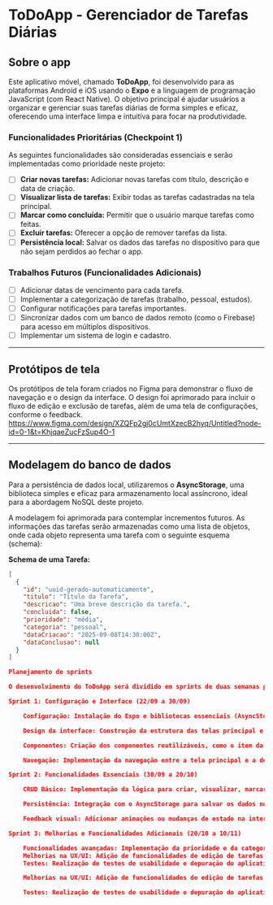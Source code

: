 # ToDoApp - Gerenciador de Tarefas Diárias

## Sobre o app

Este aplicativo móvel, chamado **ToDoApp**, foi desenvolvido para as plataformas Android e iOS usando o **Expo** e a linguagem de programação JavaScript (com React Native). O objetivo principal é ajudar usuários a organizar e gerenciar suas tarefas diárias de forma simples e eficaz, oferecendo uma interface limpa e intuitiva para focar na produtividade.

### Funcionalidades Prioritárias (Checkpoint 1)

As seguintes funcionalidades são consideradas essenciais e serão implementadas como prioridade neste projeto:

- [ ] **Criar novas tarefas:** Adicionar novas tarefas com título, descrição e data de criação.
- [ ] **Visualizar lista de tarefas:** Exibir todas as tarefas cadastradas na tela principal.
- [ ] **Marcar como concluída:** Permitir que o usuário marque tarefas como feitas.
- [ ] **Excluir tarefas:** Oferecer a opção de remover tarefas da lista.
- [ ] **Persistência local:** Salvar os dados das tarefas no dispositivo para que não sejam perdidos ao fechar o app.

### Trabalhos Futuros (Funcionalidades Adicionais)

- [ ] Adicionar datas de vencimento para cada tarefa.
- [ ] Implementar a categorização de tarefas (trabalho, pessoal, estudos).
- [ ] Configurar notificações para tarefas importantes.
- [ ] Sincronizar dados com um banco de dados remoto (como o Firebase) para acesso em múltiplos dispositivos.
- [ ] Implementar um sistema de login e cadastro.

---

## Protótipos de tela

Os protótipos de tela foram criados no Figma para demonstrar o fluxo de navegação e o design da interface. O design foi aprimorado para incluir o fluxo de edição e exclusão de tarefas, além de uma tela de configurações, conforme o feedback.
https://www.figma.com/design/XZQFp2gj0cUmtXzecB2hyq/Untitled?node-id=0-1&t=KhjqaeZucFzSup4O-1


---

## Modelagem do banco de dados

Para a persistência de dados local, utilizaremos o **AsyncStorage**, uma biblioteca simples e eficaz para armazenamento local assíncrono, ideal para a abordagem NoSQL deste projeto.

A modelagem foi aprimorada para contemplar incrementos futuros. As informações das tarefas serão armazenadas como uma lista de objetos, onde cada objeto representa uma tarefa com o seguinte esquema (schema):

**Schema de uma Tarefa:**

```json
[
  {
    "id": "uuid-gerado-automaticamente",
    "titulo": "Título da Tarefa",
    "descricao": "Uma breve descrição da tarefa.",
    "concluida": false,
    "prioridade": "média",
    "categoria": "pessoal", 
    "dataCriacao": "2025-09-08T14:30:00Z",
    "dataConclusao": null 
  }
]

Planejamento de sprints

O desenvolvimento do ToDoApp será dividido em sprints de duas semanas para garantir um progresso contínuo e organizado.

Sprint 1: Configuração e Interface (22/09 a 30/09)

    Configuração: Instalação do Expo e bibliotecas essenciais (AsyncStorage).

    Design da interface: Construção da estrutura das telas principal e de adição de tarefas.

    Componentes: Criação dos componentes reutilizáveis, como o item da lista de tarefas e o botão flutuante.

    Navegação: Implementação da navegação entre a tela principal e a de adicionar tarefa.

Sprint 2: Funcionalidades Essenciais (30/09 a 20/10)

    CRUD Básico: Implementação da lógica para criar, visualizar, marcar como concluída e excluir tarefas.

    Persistência: Integração com o AsyncStorage para salvar os dados no dispositivo.

    Feedback visual: Adicionar animações ou mudanças de estado na interface (ex: riscar o texto de uma tarefa concluída).

Sprint 3: Melhorias e Funcionalidades Adicionais (20/10 a 10/11)

    Funcionalidades avançadas: Implementação da prioridade e da categoria nas tarefas.
    Melhorias na UX/UI: Adição de funcionalidades de edição de tarefas e aprimoramento dos estilos.
    Testes: Realização de testes de usabilidade e depuração do aplicativo.

    Melhorias na UX/UI: Adição de funcionalidades de edição de tarefas e aprimoramento dos estilos.

    Testes: Realização de testes de usabilidade e depuração do aplicativo.
